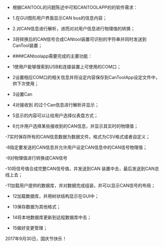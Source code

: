 ﻿- 根据CANTOOL的问题陈述中可知CANTOOLAPP的的软件需求：

- 1.在GUI图形用户界面显示CAN bus的信息内容；

- 2.对CAN信息进行解析，进而对对用户信息进行物理值的转换；

- 3将转换后的CAN信号合成CANtool装置可识别的字符串并同时发送到CanTool装置；

- ####CANtoolapp需要完成的主要功能：

- 1使用户能够搜索到USB和连接装置上可使用的COM口；

- 2设置相应COM口的相关信息并将设定内容保存到CanToolApp设定文件中，供下次使用；

- 3设置Can

- 4对接收到 的过个Can信息进行解析并显示；

- 5显示的内容可以让给用户选择仪表盘方式；
- 6允许用户选择某些接收到的CAN信息，并显示其实时的物理值；

-7实时保存所有的CAN信息数据为数据文件。格式为CSV格式或者自定义；

-8指定要发送的CAN信息并允许用户设定CAN信息中的CAN信号物理值；

-9对物理值进行转换成CAN信号

-10将信号值合成完整CAN信号值，并发送到CAN 装置中去，最后发送到CAN总线上去；

-11加载用户提供的数据库，并对数据完成组装，并可以显示CAN信号的布局；

- 12加载数据库，并用树状结构显示在GUI中；

- 13保存数据为其他格式；

- 14将本地数据库更新到远程数据库中去；

- 15做好变更管理；




2017年9月30日，国庆节快乐！
